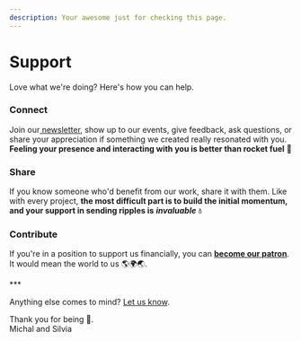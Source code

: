 ```yaml
---
description: Your awesome just for checking this page.
---
```


# Support

Love what we're doing? Here's how you can help.

### Connect

Join our[ newsletter](https://honeyboom-llp.ck.page/03af8bbee7), show up to our events, give feedback, ask questions, or share your appreciation if something we created really resonated with you. **Feeling your presence and interacting with you is better than rocket fuel** 🚀

### Share

If you know someone who'd benefit from our work, share it with them. Like with every project, **the most difficult part is to build the initial momentum, and your support in sending ripples is** _**invaluable**_ **💧**

### **Contribute**

If you're in a position to support us financially, you can [**become our patron**](https://patreon.com/michalandsilvia)_._ It would mean the world to us 🌎🌍🌏.

\*\*\*

Anything else comes to mind? [Let us know](contact.md).

Thank you for being 🙏.  
Michal and Silvia

